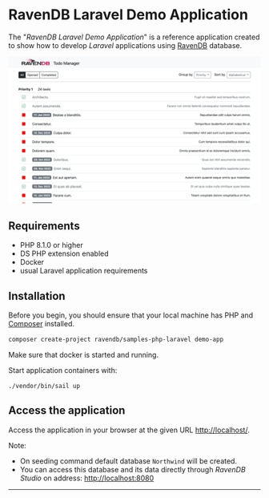 RavenDB Laravel Demo Application
====================================

The "_RavenDB Laravel Demo Application_" is a reference application created 
to show how to develop _Laravel_ applications using [RavenDB](https://ravendb.net/) database.

![_RavenDB Laravel Demo Application_](doc/todo-manager.png)

## Requirements

- PHP 8.1.0 or higher
- DS PHP extension enabled
- Docker
- usual Laravel application requirements

## Installation

Before you begin, you should ensure that your local machine has PHP and [Composer](https://getcomposer.org/) installed.

```bash
composer create-project ravendb/samples-php-laravel demo-app
```

Make sure that docker is started and running. 

Start application containers with: 
```
./vendor/bin/sail up
```

## Access the application

Access the application in your browser at the given URL [http://localhost/](http://localhost/).

Note: 
- On seeding command default database `Northwind` will be created.
- You can access this database and its data directly through _RavenDB Studio_ on address: [http://localhost:8080](http://localhost:8080)

---


